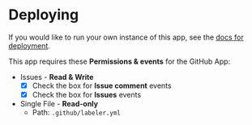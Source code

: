 # Deploying

If you would like to run your own instance of this app, see the [docs for deployment](https://probot.github.io/docs/serverless-deployment/).

This app requires these **Permissions & events** for the GitHub App:

- Issues - **Read & Write**
  - [x] Check the box for **Issue comment** events
  - [x] Check the box for **Issues** events
- Single File - **Read-only**
  - Path: `.github/labeler.yml`
